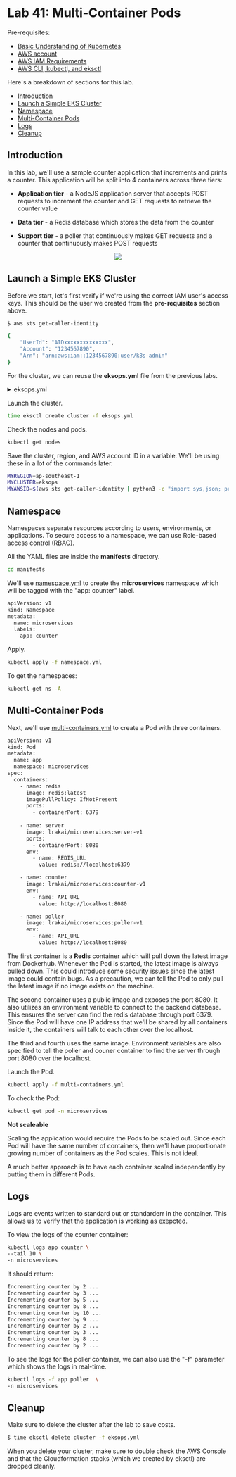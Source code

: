 
# Lab 41: Multi-Container Pods

Pre-requisites:

- [Basic Understanding of Kubernetes](../README.md#kubernetes)
- [AWS account](../pages/01-Pre-requisites/labs-optional-tools/README.md#create-an-aws-account)
- [AWS IAM Requirements](../pages/01-Pre-requisites/labs-optional-tools/01-AWS-IAM-requirements.md)
- [AWS CLI, kubectl, and eksctl](../pages/01-Pre-requisites/labs-kubernetes-pre-requisites/README.md#install-cli-tools) 

Here's a breakdown of sections for this lab.

- [Introduction](#introduction)
- [Launch a Simple EKS Cluster](#launch-a-simple-eks-cluster)
- [Namespace](#namespace)
- [Multi-Container Pods](#multi-container-pods)
- [Logs](#logs)
- [Cleanup](#cleanup)


## Introduction

In this lab, we'll use a sample counter application that increments and prints a counter. This application will be split into 4 containers across three tiers:

- **Application tier** - a NodeJS application server that accepts POST requests to increment the counter and GET requests to retrieve the counter value

- **Data tier** - a Redis database which stores the data from the counter

- **Support tier** - a poller that continuously makes GET requests and a counter that continuously makes POST requests

<p align=center>
<img src="../Images/lab41multicontainerpods-2.png">
</p>

## Launch a Simple EKS Cluster

Before we start, let's first verify if we're using the correct IAM user's access keys. This should be the user we created from the **pre-requisites** section above.

```bash
$ aws sts get-caller-identity 
```
```bash
{
    "UserId": "AIDxxxxxxxxxxxxxx",
    "Account": "1234567890",
    "Arn": "arn:aws:iam::1234567890:user/k8s-admin"
} 
```

For the cluster, we can reuse the **eksops.yml** file from the previous labs.

<details><summary> eksops.yml </summary>
 
```bash
apiVersion: eksctl.io/v1alpha5
# apiVersion: client.authentication.k8s.io/v1beta1
kind: ClusterConfig

metadata:
    version: "1.23"
    name: eksops
    region: ap-southeast-1 
nodeGroups:
    -   name: ng-dover
        instanceType: t3.large
        minSize: 1
        maxSize: 5
        desiredCapacity: 1
        ssh: 
            publicKeyName: "k8s-kp"
```
 
</details>

Launch the cluster.

```bash
time eksctl create cluster -f eksops.yml 
```

Check the nodes and pods.

```bash
kubectl get nodes 
```

Save the cluster, region, and AWS account ID in a variable. We'll be using these in a lot of the commands later.

```bash
MYREGION=ap-southeast-1
MYCLUSTER=eksops 
MYAWSID=$(aws sts get-caller-identity | python3 -c "import sys,json; print (json.load(sys.stdin)['Account'])")
```

## Namespace 

Namespaces separate resources according to users, environments, or applications. To secure access to a namespace, we can use Role-based access control (RBAC).

All the YAML files are inside the **manifests** directory.

```bash
cd manifests 
```

We'll use [namespace.yml](manifests/namespace.yml) to create the **microservices** namespace which will be tagged with the "app: counter" label.

```bash
apiVersion: v1
kind: Namespace
metadata:
  name: microservices
  labels:
    app: counter 
```

Apply.

```bash
kubectl apply -f namespace.yml 
```

To get the namespaces:

```bash
kubectl get ns -A  
```

## Multi-Container Pods 

Next, we'll use [multi-containers.yml](manifests/multi-containers.yml) to create a Pod with three containers.

```bash
apiVersion: v1
kind: Pod
metadata:
  name: app
  namespace: microservices 
spec:
  containers:
    - name: redis
      image: redis:latest
      imagePullPolicy: IfNotPresent
      ports:
        - containerPort: 6379
    
    - name: server
      image: lrakai/microservices:server-v1
      ports:
        - containerPort: 8080
      env:
        - name: REDIS_URL
          value: redis://localhost:6379

    - name: counter
      image: lrakai/microservices:counter-v1
      env:
        - name: API_URL
          value: http://localhost:8080

    - name: poller
      image: lrakai/microservices:poller-v1
      env:
        - name: API_URL
          value: http://localhost:8080
```

The first container is a **Redis** container which will pull down the latest image from Dockerhub. Whenever the Pod is started, the latest image is always pulled down. This could introduce some security issues since the latest image could contain bugs. As a precaution, we can tell the Pod to only pull the latest image if no image exists on the machine.

The second container uses a public image and exposes the port 8080. It also utilizes an environment variable to connect to the backend database. This ensures the server can find the redis database through port 6379. Since the Pod will have one IP address that we'll be shared by all containers inside it, the containers will talk to each other over the localhost.

The third and fourth uses the same image. Environment variables are also specified to tell the poller and couner container to find the server through port 8080 over the localhost.

Launch the Pod.

```bash
kubectl apply -f multi-containers.yml  
```

To check the Pod:

```bash
kubectl get pod -n microservices 
```

**Not scaleable**

Scaling the application would require the Pods to be scaled out. Since each Pod will have the same number of containers, then we'll have  proportionate growing number of containers as the Pod scales. This is not ideal.

A much better approach is to have each container scaled independently by putting them in different Pods.

## Logs 

Logs are events written to standard out or standarderr in the container. This allows us to verify that the application is working as exepcted.

To view the logs of the counter container:

```bash
kubectl logs app counter \
--tail 10 \
-n microservices 
```

It should return:

```bash
Incrementing counter by 2 ...
Incrementing counter by 3 ...
Incrementing counter by 5 ...
Incrementing counter by 8 ...
Incrementing counter by 10 ...
Incrementing counter by 9 ...
Incrementing counter by 2 ...
Incrementing counter by 3 ...
Incrementing counter by 8 ...
Incrementing counter by 2 ... 
```

To see the logs for the poller container, we can also use the "-f" parameter which shows the logs in real-time.

```bash
kubectl logs -f app poller  \
-n microservices
```

## Cleanup

Make sure to delete the cluster after the lab to save costs.

```bash
$ time eksctl delete cluster -f eksops.yml 
```

When you delete your cluster, make sure to double check the AWS Console and that the Cloudformation stacks (which we created by eksctl) are dropped cleanly.
